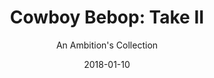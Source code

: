 ---
title: "Cowboy Bebop: Take II"
subtitle: "An Ambition's Collection"
customForwardUrl: "https://www.youtube.com/watch?v=v1Q_Cr6M1Ms"
displayImg: "https://img.youtube.com/vi/v1Q_Cr6M1Ms/0.jpg"
date: "2018-01-10"
newTab: true 
---